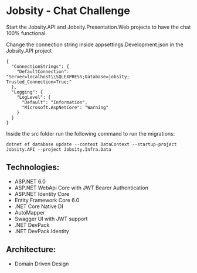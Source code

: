# Jobsity - Chat Challenge

Start the Jobsity.API and Jobsity.Presentation.Web projects to have the chat 100% functional.

Change the connection string inside appsettings.Development.json in the Jobsity.API project
```
{
  "ConnectionStrings": {
    "DefaultConnection": "Server=localhost\\SQLEXPRESS;Database=jobsity; Trusted_Connection=True;"
  },
  "Logging": {
    "LogLevel": {
      "Default": "Information",
      "Microsoft.AspNetCore": "Warning"
    }
  }
}
```


Inside the src folder run the following command to run the migrations:
```
dotnet ef database update --context DataContext --startup-project Jobsity.API --project Jobsity.Infra.Data
```

## Technologies:

- ASP.NET 6.0
- ASP.NET WebApi Core with JWT Bearer Authentication
- ASP.NET Identity Core
- Entity Framework Core 6.0
- .NET Core Native DI
- AutoMapper
- Swagger UI with JWT support
- .NET DevPack
- .NET DevPack.Identity

## Architecture:

- Domain Driven Design
